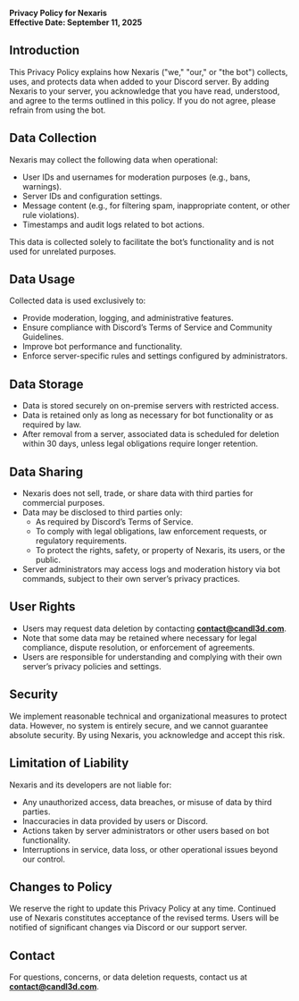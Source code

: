 **Privacy Policy for Nexaris**  
**Effective Date: September 11, 2025**  

## Introduction  
This Privacy Policy explains how Nexaris ("we," "our," or "the bot") collects, uses, and protects data when added to your Discord server. By adding Nexaris to your server, you acknowledge that you have read, understood, and agree to the terms outlined in this policy. If you do not agree, please refrain from using the bot.  

## Data Collection  
Nexaris may collect the following data when operational:  
- User IDs and usernames for moderation purposes (e.g., bans, warnings).  
- Server IDs and configuration settings.  
- Message content (e.g., for filtering spam, inappropriate content, or other rule violations).  
- Timestamps and audit logs related to bot actions.  

This data is collected solely to facilitate the bot’s functionality and is not used for unrelated purposes.  

## Data Usage  
Collected data is used exclusively to:  
- Provide moderation, logging, and administrative features.  
- Ensure compliance with Discord’s Terms of Service and Community Guidelines.  
- Improve bot performance and functionality.  
- Enforce server-specific rules and settings configured by administrators.  

## Data Storage  
- Data is stored securely on on-premise servers with restricted access.  
- Data is retained only as long as necessary for bot functionality or as required by law.  
- After removal from a server, associated data is scheduled for deletion within 30 days, unless legal obligations require longer retention.  

## Data Sharing  
- Nexaris does not sell, trade, or share data with third parties for commercial purposes.  
- Data may be disclosed to third parties only:  
  - As required by Discord’s Terms of Service.  
  - To comply with legal obligations, law enforcement requests, or regulatory requirements.  
  - To protect the rights, safety, or property of Nexaris, its users, or the public.  
- Server administrators may access logs and moderation history via bot commands, subject to their own server’s privacy practices.  

## User Rights  
- Users may request data deletion by contacting **contact@candl3d.com**.  
- Note that some data may be retained where necessary for legal compliance, dispute resolution, or enforcement of agreements.  
- Users are responsible for understanding and complying with their own server’s privacy policies and settings.  

## Security  
We implement reasonable technical and organizational measures to protect data. However, no system is entirely secure, and we cannot guarantee absolute security. By using Nexaris, you acknowledge and accept this risk.  

## Limitation of Liability  
Nexaris and its developers are not liable for:  
- Any unauthorized access, data breaches, or misuse of data by third parties.  
- Inaccuracies in data provided by users or Discord.  
- Actions taken by server administrators or other users based on bot functionality.  
- Interruptions in service, data loss, or other operational issues beyond our control.  

## Changes to Policy  
We reserve the right to update this Privacy Policy at any time. Continued use of Nexaris constitutes acceptance of the revised terms. Users will be notified of significant changes via Discord or our support server.  

## Contact  
For questions, concerns, or data deletion requests, contact us at **contact@candl3d.com**.  
